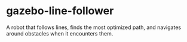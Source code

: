 # gazebo-line-follower
A robot that follows lines, finds the most optimized path, and navigates around obstacles when it encounters them.

